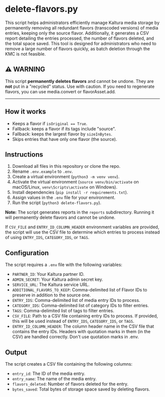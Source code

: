 # delete-flavors.py

This script helps administrators efficiently manage Kaltura media storage by permanently removing all redundant flavors (transcoded versions) of media entries, keeping only the source flavor. Additionally, it generates a CSV report detailing the entries processed, the number of flavors deleted, and the total space saved. This tool is designed for administrators who need to remove a large number of flavors quickly, as batch deletion through the KMC is not feasible.

## ⚠️ WARNING

This script **permanently deletes flavors** and cannot be undone. They are **not** put in a "recycled" status. Use with caution. If you need to regenerate flavors, you can use media.convert or flavorAsset.add. 

---

## How it works

- Keeps a flavor if `isOriginal == True`.
- Fallback: keeps a flavor if its tags include "source".
- Fallback: keeps the largest flavor by `sizeInBytes`.
- Skips entries that have only one flavor (the source).

## Instructions

1. Download all files in this repository or clone the repo.
2. Rename `.env.example` to `.env`.
3. Create a virtual environment (`python3 -m venv venv`).
4. Activate the virtual environment (`source venv/bin/activate` on macOS/Linux, `venv\Scripts\activate` on Windows).
5. Install dependencies (`pip install -r requirements.txt`).
6. Assign values in the `.env` file for your environment.
7. Run the script (`python3 delete-flavors.py`).

**Note:** The script generates reports in the `reports` subdirectory. Running it will permanently delete flavors and cannot be undone.

If `CSV_FILE` and `ENTRY_ID_COLUMN_HEADER` environment variables are provided, the script will use the CSV file to determine which entries to process instead of using `ENTRY_IDS`, `CATEGORY_IDS`, or `TAGS`.

## Configuration

The script requires a `.env` file with the following variables:

- `PARTNER_ID`: Your Kaltura partner ID.
- `ADMIN_SECRET`: Your Kaltura admin secret key.
- `SERVICE_URL`: The Kaltura service URL.
- `ADDITIONAL_FLAVORS_TO_KEEP`: Comma-delimited list of Flavor IDs to preserve in addition to the source one.
- `ENTRY_IDS`: Comma-delimited list of media entry IDs to process.
- `CATEGORY_IDS`: Comma-delimited list of category IDs to filter entries.
- `TAGS`: Comma-delimited list of tags to filter entries.
- `CSV_FILE`: Path to a CSV file containing entry IDs to process. If provided, this will be used instead of `ENTRY_IDS`, `CATEGORY_IDS`, or `TAGS`.
- `ENTRY_ID_COLUMN_HEADER`: The column header name in the CSV file that contains the entry IDs. Headers with quotation marks in them (in the CSV) are handled correctly. Don't use quotation marks in .env.

## Output

The script creates a CSV file containing the following columns:

- `entry_id`: The ID of the media entry.
- `entry_name`: The name of the media entry.
- `flavors_deleted`: Number of flavors deleted for the entry.
- `bytes_saved`: Total bytes of storage space saved by deleting flavors.